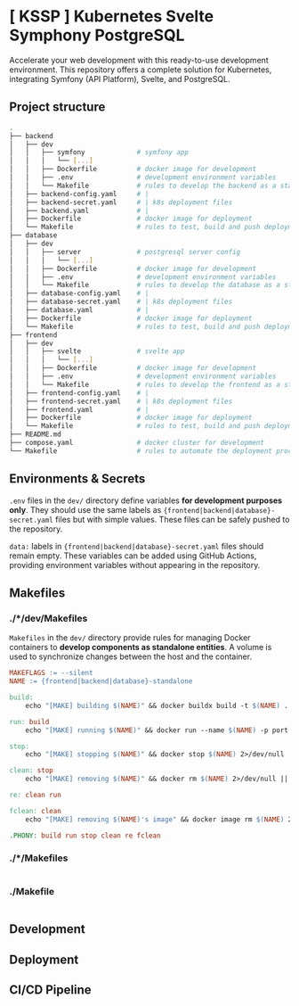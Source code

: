 # [ KSSP ] Kubernetes Svelte Symphony PostgreSQL

Accelerate your web development with this ready-to-use development environment.
This repository offers a complete solution for Kubernetes, integrating Symfony (API Platform), Svelte, and PostgreSQL.

## Project structure

```bash
.
├── backend
│   ├── dev
│   │   ├── symfony             # symfony app
│   │   │   └── [...]
│   │   ├── Dockerfile          # docker image for development
│   │   ├── .env                # development environment variables
│   │   └── Makefile            # rules to develop the backend as a standalone component
│   ├── backend-config.yaml     # |
│   ├── backend-secret.yaml     # | k8s deployment files
│   ├── backend.yaml            # |
│   ├── Dockerfile              # docker image for deployment
│   └── Makefile                # rules to test, build and push deployment image on DockerHub
├── database
│   ├── dev
│   │   ├── server              # postgresql server config
│   │   │   └── [...]
│   │   ├── Dockerfile          # docker image for development
│   │   ├── .env                # development environment variables
│   │   └── Makefile            # rules to develop the database as a standalone component
│   ├── database-config.yaml    # |
│   ├── database-secret.yaml    # | k8s deployment files
│   ├── database.yaml           # |
│   ├── Dockerfile              # docker image for deployment
│   └── Makefile                # rules to test, build and push deployment image on DockerHub
├── frontend
│   ├── dev
│   │   ├── svelte              # svelte app
│   │   │   └── [...]
│   │   ├── Dockerfile          # docker image for development
│   │   ├── .env                # development environment variables
│   │   └── Makefile            # rules to develop the frontend as a standalone component
│   ├── frontend-config.yaml    # |
│   ├── frontend-secret.yaml    # | k8s deployment files
│   ├── frontend.yaml           # |
│   ├── Dockerfile              # docker image for deployment
│   └── Makefile                # rules to test, build and push deployment image on DockerHub
├── README.md
├── compose.yaml         		# docker cluster for development
└── Makefile                    # rules to automate the deployment process
```

## Environments & Secrets

`.env` files in the `dev/` directory define variables **for development purposes only**. They should use the same labels as `{frontend|backend|database}-secret.yaml` files but with simple values. These files can be safely pushed to the repository.

`data:` labels in `{frontend|backend|database}-secret.yaml` files should remain empty. These variables can be added using GitHub Actions, providing environment variables without appearing in the repository.

## Makefiles

### ./*/dev/Makefiles

`Makefiles` in the `dev/` directory provide rules for managing Docker containers to **develop components as standalone entities**. A volume is used to synchronize changes between the host and the container.

```Makefile
MAKEFLAGS := --silent
NAME := {frontend|backend|database}-standalone

build:
	echo "[MAKE] building $(NAME)" && docker buildx build -t $(NAME) . || echo "[MAKE] skip"

run: build
	echo "[MAKE] running $(NAME)" && docker run --name $(NAME) -p port:port -it $(NAME) || echo "[MAKE] skip"

stop:
	echo "[MAKE] stopping $(NAME)" && docker stop $(NAME) 2>/dev/null || echo "[MAKE] skip"

clean: stop
	echo "[MAKE] removing $(NAME)" && docker rm $(NAME) 2>/dev/null || echo "[MAKE] skip"

re: clean run

fclean: clean
	echo "[MAKE] removing $(NAME)'s image" && docker image rm $(NAME) 2>/dev/null || echo "[MAKE] skip"

.PHONY: build run stop clean re fclean
```

### ./*/Makefiles

```Makefile
```

### ./Makefile

```Makefile
```

## Development

## Deployment

## CI/CD Pipeline
